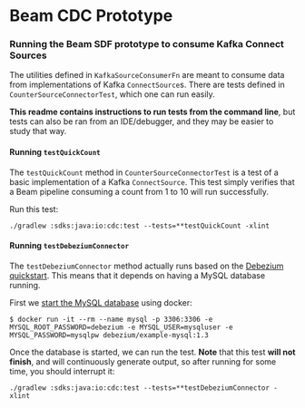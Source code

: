 # Beam CDC Prototype

### Running the Beam SDF prototype to consume Kafka Connect Sources

The utilities defined in `KafkaSourceConsumerFn` are meant to consume data from
implementations of Kafka `ConnectSource`s. There are tests defined in
`CounterSourceConnectorTest`, which one can run easily.

**This readme contains instructions to run tests from the command line**, but
tests can also be ran from an IDE/debugger, and they may be easier to study that
way.

#### Running `testQuickCount`

The `testQuickCount` method in `CounterSourceConnectorTest` is a test of a
basic implementation of a Kafka `ConnectSource`. This test simply verifies
that a Beam pipeline consuming a count from 1 to 10 will run successfully.

Run this test:

```shell script
./gradlew :sdks:java:io:cdc:test --tests=**testQuickCount -xlint
```

#### Running `testDebeziumConnector`

The `testDebeziumConnector` method actually runs based on the [Debezium
 quickstart](https://debezium.io/documentation/reference/1.3/tutorial.html). This
means that it depends on having a MySQL database running.

First we [start the MySQL database](
https://debezium.io/documentation/reference/1.3/tutorial.html#starting-mysql-database)
using docker:
```shell script
$ docker run -it --rm --name mysql -p 3306:3306 -e MYSQL_ROOT_PASSWORD=debezium -e MYSQL_USER=mysqluser -e MYSQL_PASSWORD=mysqlpw debezium/example-mysql:1.3
```

Once the database is started, we can run the test. **Note** that this test
**will not finish**, and will continuously generate output, so after running for
some time, you should interrupt it:
```shell script
./gradlew :sdks:java:io:cdc:test --tests=**testDebeziumConnector -xlint
```
